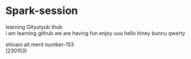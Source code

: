 # Spark-session
learning Gityutyub thub<br>
i am learning github
we are having fun 
enjoy uuu
hello hiney bunnu
qwerty<br>

shivani ait merit number-153<br>
(230153)

